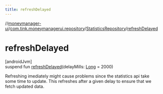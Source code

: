 ```yaml
---
title: refreshDelayed
---
```

//[moneymanager-ui](../../../index.html)/[com.tink.moneymanagerui.repository](../index.html)/[StatisticsRepository](index.html)/[refreshDelayed](refresh-delayed.html)



# refreshDelayed



[androidJvm]\
suspend fun [refreshDelayed](refresh-delayed.html)(delayMills: [Long](https://kotlinlang.org/api/latest/jvm/stdlib/kotlin/-long/index.html) = 2000)



Refreshing imediately might cause problems since the statistics api take some time to update. This refreshes after a given delay to ensure that we fetch updated data.




